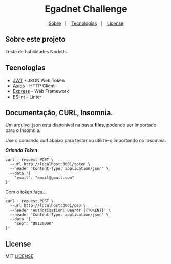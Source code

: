 <h1 align="center">Egadnet Challenge</h1>

<p align="center">
  <a href="#about">Sobre</a>&nbsp;&nbsp;&nbsp;|&nbsp;&nbsp;&nbsp;
  <a href="#tecnologias">Tecnologias</a>&nbsp;&nbsp;&nbsp;|&nbsp;&nbsp;&nbsp;
  <a href="#license">License</a>
</p>

## Sobre este projeto

<div id="about"></div>

Teste de habilidades NodeJs.

## Tecnologias

<div id="tecnologias"></div>

- [JWT](https://jwt.io/) - JSON Web Token
- [Axios](https://github.com/axios/axios) - HTTP Client
- [Express](https://expressjs.com/) - Web Framework
- [ESlint](https://eslint.org/) - Linter

## Documentação, CURL, Insomnia.

Um arquivo .json está disponível na pasta **files**, podendo ser importado para o Insomnia.

Use o comando curl abaixo para testar ou utilize-o importando no Insomnia.

**_Criando Token_**

```curl
curl --request POST \
  --url http://localhost:3001/token \
  --header 'Content-Type: application/json' \
  --data '{
	"email": "email@gmail.com"
}'
```

Com o token faça...

```curl
curl --request POST \
  --url http://localhost:3001/cep \
  --header 'Authorization: Bearer {{TOKEN}}' \
  --header 'Content-Type: application/json' \
  --data '{
	"cep": "89120000"
}'
```

## License

<div id="license"></div>

MIT [LICENSE](LICENSE.md)

